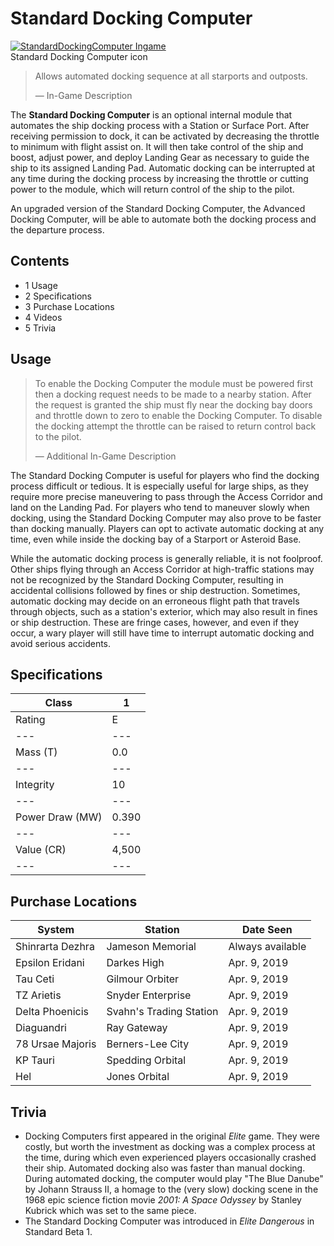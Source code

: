 # Standard Docking Computer
[![StandardDockingComputer Ingame](https://static.wikia.nocookie.net/elite-dangerous/images/f/f0/StandardDockingComputer_Ingame.png/revision/latest/scale-to-width-down/300?cb=20181126023815)](https://static.wikia.nocookie.net/elite-dangerous/images/f/f0/StandardDockingComputer_Ingame.png/revision/latest?cb=20181126023815) 	 		 			 		 		 		 			
Standard Docking Computer icon
 		 	 

> 
> 
> Allows automated docking sequence at all starports and outposts.
> 
> 
> — In-Game Description
> 

The **Standard Docking Computer** is an optional internal module that automates the ship docking process with a Station or Surface Port. After receiving permission to dock, it can be activated by decreasing the throttle to minimum with flight assist on. It will then take control of the ship and boost, adjust power, and deploy Landing Gear as necessary to guide the ship to its assigned Landing Pad. Automatic docking can be interrupted at any time during the docking process by increasing the throttle or cutting power to the module, which will return control of the ship to the pilot.

An upgraded version of the Standard Docking Computer, the Advanced Docking Computer, will be able to automate both the docking process and the departure process.

## Contents

- 1 Usage
- 2 Specifications
- 3 Purchase Locations
- 4 Videos
- 5 Trivia

## Usage

> 
> 
> To enable the Docking Computer the module must be powered first then a docking request needs to be made to a nearby station. After the request is granted the ship must fly near the docking bay doors and throttle down to zero to enable the Docking Computer. To disable the docking attempt the throttle can be raised to return control back to the pilot.
> 
> 
> — Additional In-Game Description
> 

The Standard Docking Computer is useful for players who find the docking process difficult or tedious. It is especially useful for large ships, as they require more precise maneuvering to pass through the Access Corridor and land on the Landing Pad. For players who tend to maneuver slowly when docking, using the Standard Docking Computer may also prove to be faster than docking manually. Players can opt to activate automatic docking at any time, even while inside the docking bay of a Starport or Asteroid Base.

While the automatic docking process is generally reliable, it is not foolproof. Other ships flying through an Access Corridor at high-traffic stations may not be recognized by the Standard Docking Computer, resulting in accidental collisions followed by fines or ship destruction. Sometimes, automatic docking may decide on an erroneous flight path that travels through objects, such as a station's exterior, which may also result in fines or ship destruction. These are fringe cases, however, and even if they occur, a wary player will still have time to interrupt automatic docking and avoid serious accidents.

## Specifications

| Class | 1 |
| --- | --- |
| Rating | E |
| --- | --- |
| Mass (T) | 0.0 |
| --- | --- |
| Integrity | 10 |
| --- | --- |
| Power Draw (MW) | 0.390 |
| --- | --- |
| Value (CR) | 4,500 |
| --- | --- |

## Purchase Locations

| System | Station | Date Seen |
| --- | --- | --- |
| Shinrarta Dezhra | Jameson Memorial | Always available |
| Epsilon Eridani | Darkes High | Apr. 9, 2019 |
| Tau Ceti | Gilmour Orbiter | Apr. 9, 2019 |
| TZ Arietis | Snyder Enterprise | Apr. 9, 2019 |
| Delta Phoenicis | Svahn's Trading Station | Apr. 9, 2019 |
| Diaguandri | Ray Gateway | Apr. 9, 2019 |
| 78 Ursae Majoris | Berners-Lee City | Apr. 9, 2019 |
| KP Tauri | Spedding Orbital | Apr. 9, 2019 |
| Hel | Jones Orbital | Apr. 9, 2019 |

## Trivia

- Docking Computers first appeared in the original *Elite* game. They were costly, but worth the investment as docking was a complex process at the time, during which even experienced players occasionally crashed their ship. Automated docking also was faster than manual docking. During automated docking, the computer would play "The Blue Danube" by Johann Strauss II, a homage to the (very slow) docking scene in the 1968 epic science fiction movie *2001: A Space Odyssey* by Stanley Kubrick which was set to the same piece.
- The Standard Docking Computer was introduced in *Elite Dangerous* in Standard Beta 1.